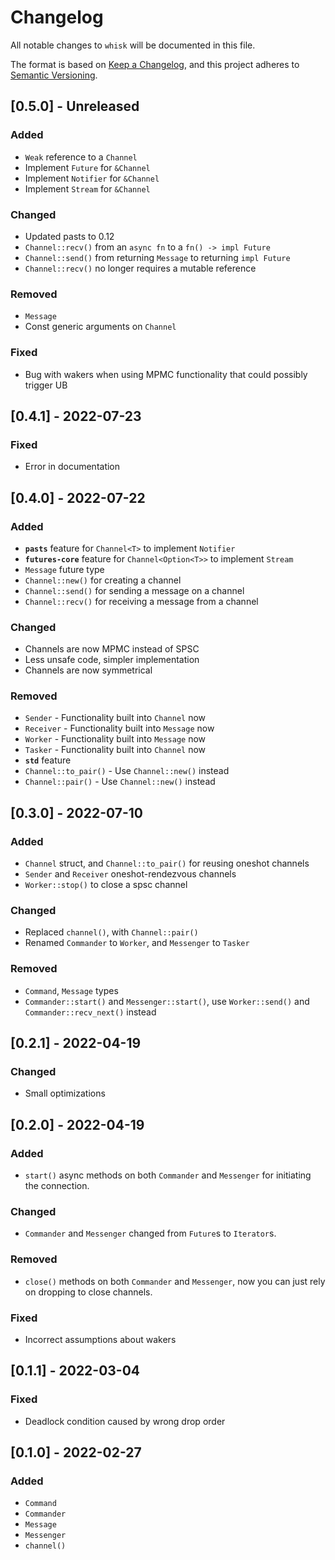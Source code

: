 # Changelog
All notable changes to `whisk` will be documented in this file.

The format is based on [Keep a Changelog](https://keepachangelog.com/en/1.0.0/),
and this project adheres to [Semantic Versioning](https://github.com/AldaronLau/semver).

## [0.5.0] - Unreleased
### Added
 - `Weak` reference to a `Channel`
 - Implement `Future` for `&Channel`
 - Implement `Notifier` for `&Channel`
 - Implement `Stream` for `&Channel`

### Changed
 - Updated pasts to 0.12
 - `Channel::recv()` from an `async fn` to a `fn() -> impl Future`
 - `Channel::send()` from returning `Message` to returning `impl Future`
 - `Channel::recv()` no longer requires a mutable reference

### Removed
 - `Message`
 - Const generic arguments on `Channel`

### Fixed
 - Bug with wakers when using MPMC functionality that could possibly trigger UB

## [0.4.1] - 2022-07-23
### Fixed
 - Error in documentation

## [0.4.0] - 2022-07-22
### Added
 - **`pasts`** feature for `Channel<T>` to implement `Notifier`
 - **`futures-core`** feature for `Channel<Option<T>>` to implement `Stream`
 - `Message` future type
 - `Channel::new()` for creating a channel
 - `Channel::send()` for sending a message on a channel
 - `Channel::recv()` for receiving a message from a channel

### Changed
 - Channels are now MPMC instead of SPSC
 - Less unsafe code, simpler implementation
 - Channels are now symmetrical

### Removed
 - `Sender` - Functionality built into `Channel` now
 - `Receiver` - Functionality built into `Message` now
 - `Worker` - Functionality built into `Message` now
 - `Tasker` - Functionality built into `Channel` now
 - **`std`** feature
 - `Channel::to_pair()` - Use `Channel::new()` instead
 - `Channel::pair()` - Use `Channel::new()` instead

## [0.3.0] - 2022-07-10
### Added
 - `Channel` struct, and `Channel::to_pair()` for reusing oneshot channels
 - `Sender` and `Receiver` oneshot-rendezvous channels
 - `Worker::stop()` to close a spsc channel

### Changed
 - Replaced `channel()`, with `Channel::pair()`
 - Renamed `Commander` to `Worker`, and `Messenger` to `Tasker`

### Removed
 - `Command`, `Message` types
 - `Commander::start()` and `Messenger::start()`, use `Worker::send()` and
   `Commander::recv_next()` instead

## [0.2.1] - 2022-04-19
### Changed
 - Small optimizations

## [0.2.0] - 2022-04-19
### Added
 - `start()` async methods on both `Commander` and `Messenger` for initiating
   the connection.

### Changed
 - `Commander` and `Messenger` changed from `Future`s to `Iterator`s.

### Removed
 - `close()` methods on both `Commander` and `Messenger`, now you can just rely
   on dropping to close channels.

### Fixed
 - Incorrect assumptions about wakers

## [0.1.1] - 2022-03-04
### Fixed
 - Deadlock condition caused by wrong drop order

## [0.1.0] - 2022-02-27
### Added
 - `Command`
 - `Commander`
 - `Message`
 - `Messenger`
 - `channel()`
